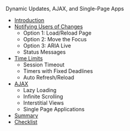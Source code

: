 Dynamic Updates, AJAX, and Single-Page Apps

- [Introduction](README.md)
- [Notifying Users of Changes](notifying-users-of-changes)
  - Option 1: Load/Reload Page
  - Option 2: Move the Focus
  - Option 3: ARIA Live
  - Status Messages
- [Time Limits](time-limits)
  - Session Timeout
  - Timers with Fixed Deadlines
  - Auto Refresh/Reload
- [AJAX](ajax)
  - Lazy Loading
  - Infinite Scrolling
  - Interstitial Views
  - Single Page Applications
- [Summary](summary.md)
- [Checklist](module-dynamic-updates-checklist.pdf)
